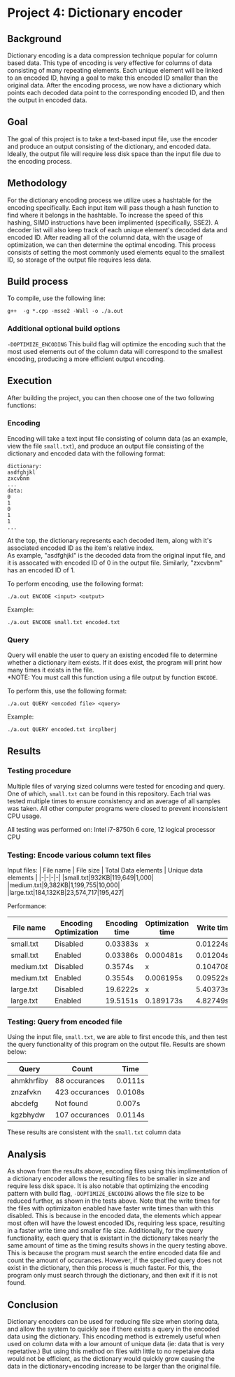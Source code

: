 # Project 4: Dictionary encoder 

## Background

Dictionary encoding is a data compression technique popular for column based data. This type of encoding is very effective for columns of data consisting of many repeating elements. Each unique element will be linked to an encoded ID, having a goal to make this encoded ID smaller than the original data. After the encoding process, we now have a dictionary which points each decoded data point to the corresponding encoded ID, and then the output in encoded data.

## Goal

The goal of this project is to take a text-based input file, use the encoder and produce an output consisting of the dictionary, and encoded data. Ideally, the  output file will require less disk space than the input file due to the encoding process.

## Methodology

For the dictionary encoding process we utilize uses a hashtable for the encoding specifically. Each input item will pass though a hash function to find where it belongs in the hashtable. To increase the speed of this hashing, SIMD instructions have been implimented (specifically, SSE2). A decoder list will also keep track of each unique element's decoded data and encoded ID. After reading all of the columnd data, with the usage of optimization, we can then determine the optimal encoding. This process consists of setting the most commonly used elements equal to the smallest ID, so storage of the output file requires less data. 

## Build process

To compile, use the following line:  

```g++  -g *.cpp -msse2 -Wall -o ./a.out```

### Additional optional build options
```-DOPTIMIZE_ENCODING``` This build flag will optimize the encoding such that the most used elements out of the column data will correspond to the smallest encoding, producing a more efficient output encoding.

## Execution

After building the project, you can then choose one of the two following functions:

### Encoding

Encoding will take a text input file consisting of column data (as an example, view the file `small.txt`), and produce an output file consisting of the dictionary and encoded data with the following format:

```
dictionary:
asdfghjkl
zxcvbnm
...
data:
0
1
0
1
1
...
```

At the top, the dictionary represents each decoded item, along with it's associated encoded ID as the item's relative index.  
As example, "asdfghjkl" is the decoded data from the original input file, and it is assocated with encoded ID of 0 in the output file. Similarly, "zxcvbnm" has an encoded ID of 1.

To perform encoding, use the following format:

```./a.out ENCODE <input> <output>```  

Example:

```./a.out ENCODE small.txt encoded.txt```  

### Query

Query will enable the user to query an existing encoded file to determine whether a dictionary item exists. If it does exist, the program will print how many times it exists in the file.  
*NOTE: You must call this function using a file output by function `ENCODE`. 

To perform this, use the following format:

```./a.out QUERY <encoded file> <query>```  

Example:

```./a.out QUERY encoded.txt ircplberj```

## Results

### Testing procedure 

Multiple files of varying sized columns were tested for encoding and query. One of which, `small.txt` can be found in this repository. Each trial was tested multiple times to ensure consistency and an average of all samples was taken. All other computer programs were closed to prevent inconsistent CPU usage.

All testing was performed on: Intel i7-8750h 6 core, 12 logical processor CPU

### Testing: Encode various column text files

Input files:
| File name | File size | Total Data elements | Unique data elements | 
|-|-|-|-|
|small.txt|932KB|119,649|1,000|
|medium.txt|9,382KB|1,199,755|10,000|
|large.txt|184,132KB|23,574,717|195,427|

Performance:

| File name | Encoding Optimization | Encoding time | Optimization time |  Write time | Encoded file size |
|-|-|-|-|-|-|
|small.txt|Disabled|0.03383s|x|0.01224s|462KB|
|small.txt|Enabled| 0.03386s|0.000481s|0.01204s|450KB|
|medium.txt|Disabled|0.3574s|x|0.104708s|5,787KB|
|medium.txt|Enabled|0.3554s|0.006195s|0.09522s|5,663KB|
|large.txt|Disabled|19.6222s|x|5.40373s|148,402KB|
|large.txt|Enabled|19.5151s|0.189173s|4.82749s|144,907KB|

### Testing: Query from encoded file

Using the input file, `small.txt`, we are able to first encode this, and then test the query functionality of this program on the output file. Results are shown below:

| Query | Count | Time |
|-|-|-|
|ahmkhrfiby | 88 occurances | 0.0111s |
|znzafvkn| 423 occurances | 0.0108s |
|abcdefg | Not found | 0.007s |
|kgzbhydw|107 occurances| 0.0114s |

These results are consistent with the `small.txt` column data

## Analysis

As shown from the results above, encoding files using this implimentation of a dictionary encoder allows the resulting files to be smaller in size and require less disk space. It is also notable that optimizing the encoding pattern with build flag, `-DOPTIMIZE_ENCODING` allows the file size to be reduced further, as shown in the tests above. Note that the write times for the files with optimizaiton enabled have faster write times than with this disabled. This is because in the encoded data, the elements which appear most often will have the lowest encoded IDs, requiring less space, resulting in a faster write time and smaller file size. Additionally, for the query functionality, each query that is existant in the dictionary takes nearly the same amount of time as the timing results shows in the query testing above. This is because the program must search the entire encoded data file and count the amount of occurances. However, if the specified query does not exist in the dictionary, then this process is much faster. For this, the program only must search through the dictionary, and then exit if it is not found.

## Conclusion

Dictionary encoders can be used for reducing file size when storing data, and allow the system to quickly see if there exists a query in the encoded data using the dictionary. This encoding method is extremely useful when used on column data with a low amount of unique data (ie: data that is very repetative.) But using this method on files with little to no repetaive data would not be efficient, as the dictionary would quickly grow causing the data in the dictionary+encoding increase to be larger than the original file.